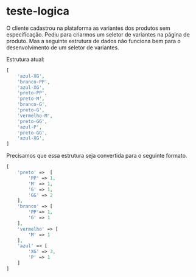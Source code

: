 # teste-logica
O cliente cadastrou na plataforma as variantes dos produtos sem especificação. 
Pediu para criarmos um seletor de variantes na página de produto. 
Mas a seguinte estrutura de dados não funciona bem para o desenvolvimento de um seletor de variantes.

Estrutura atual:
```php
[
    'azul-XG',
    'branco-PP',
    'azul-XG',
    'preto-PP',
    'preto-M',
    'branco-G',
    'preto-G',
    'vermelho-M',
    'preto-GG',
    'azul-P',
    'preto-GG', 
    'azul-XG', 
]
```

Precisamos que essa estrutura seja convertida para o seguinte formato.

```php
[
    'preto' =>  [
        'PP' => 1,
        'M' => 1,
        'G' => 1,
        'GG' => 2
    ],
    'branco' => [
        'PP'=> 1,
        'G' => 1
    ],
    'vermelho' => [
        'M' => 1
    ],
    'azul' => [
        'XG' => 3,
        'P' => 1
    ]
]
```
